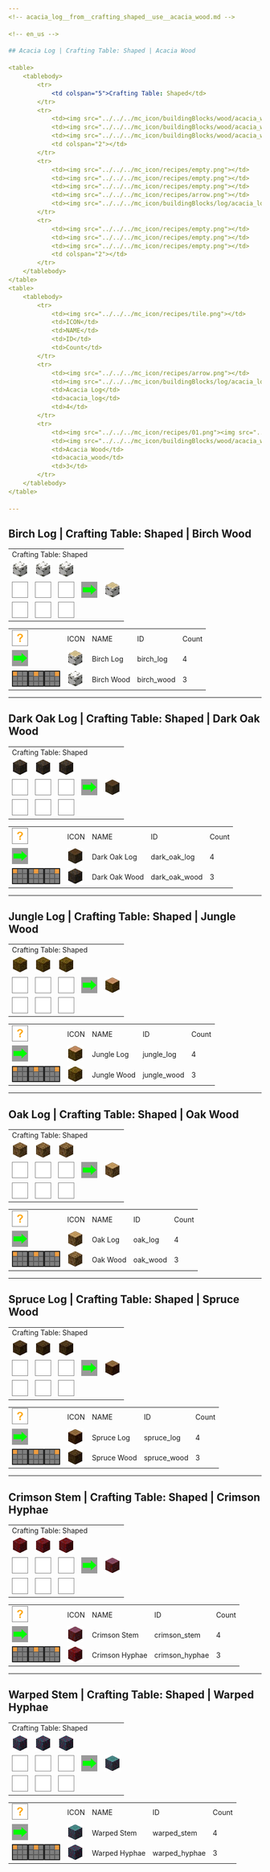 ```yaml
---
<!-- acacia_log__from__crafting_shaped__use__acacia_wood.md -->

<!-- en_us -->

## Acacia Log | Crafting Table: Shaped | Acacia Wood

<table>
	<tablebody>
		<tr>
			<td colspan="5">Crafting Table: Shaped</td>
		</tr>
		<tr>
			<td><img src="../../../mc_icon/buildingBlocks/wood/acacia_wood.png"></td>
			<td><img src="../../../mc_icon/buildingBlocks/wood/acacia_wood.png"></td>
			<td><img src="../../../mc_icon/buildingBlocks/wood/acacia_wood.png"></td>
			<td colspan="2"></td>
		</tr>
		<tr>
			<td><img src="../../../mc_icon/recipes/empty.png"></td>
			<td><img src="../../../mc_icon/recipes/empty.png"></td>
			<td><img src="../../../mc_icon/recipes/empty.png"></td>
			<td><img src="../../../mc_icon/recipes/arrow.png"></td>
			<td><img src="../../../mc_icon/buildingBlocks/log/acacia_log.png"></td>
		</tr>
		<tr>
			<td><img src="../../../mc_icon/recipes/empty.png"></td>
			<td><img src="../../../mc_icon/recipes/empty.png"></td>
			<td><img src="../../../mc_icon/recipes/empty.png"></td>
			<td colspan="2"></td>
		</tr>
	</tablebody>
</table>
<table>
	<tablebody>
		<tr>
			<td><img src="../../../mc_icon/recipes/tile.png"></td>
			<td>ICON</td>
			<td>NAME</td>
			<td>ID</td>
			<td>Count</td>
		</tr>
		<tr>
			<td><img src="../../../mc_icon/recipes/arrow.png"></td>
			<td><img src="../../../mc_icon/buildingBlocks/log/acacia_log.png"></td>
			<td>Acacia Log</td>
			<td>acacia_log</td>
			<td>4</td>
		</tr>
		<tr>
			<td><img src="../../../mc_icon/recipes/01.png"><img src="../../../mc_icon/recipes/02.png"><img src="../../../mc_icon/recipes/03.png"></td>
			<td><img src="../../../mc_icon/buildingBlocks/wood/acacia_wood.png"></td>
			<td>Acacia Wood</td>
			<td>acacia_wood</td>
			<td>3</td>
		</tr>
	</tablebody>
</table>

---
```

<!-- birch_log__from__crafting_shaped__use__birch_wood.md -->

<!-- en_us -->

## Birch Log | Crafting Table: Shaped | Birch Wood

<table>
	<tablebody>
		<tr>
			<td colspan="5">Crafting Table: Shaped</td>
		</tr>
		<tr>
			<td><img src="../../../mc_icon/buildingBlocks/wood/birch_wood.png"></td>
			<td><img src="../../../mc_icon/buildingBlocks/wood/birch_wood.png"></td>
			<td><img src="../../../mc_icon/buildingBlocks/wood/birch_wood.png"></td>
			<td colspan="2"></td>
		</tr>
		<tr>
			<td><img src="../../../mc_icon/recipes/empty.png"></td>
			<td><img src="../../../mc_icon/recipes/empty.png"></td>
			<td><img src="../../../mc_icon/recipes/empty.png"></td>
			<td><img src="../../../mc_icon/recipes/arrow.png"></td>
			<td><img src="../../../mc_icon/buildingBlocks/log/birch_log.png"></td>
		</tr>
		<tr>
			<td><img src="../../../mc_icon/recipes/empty.png"></td>
			<td><img src="../../../mc_icon/recipes/empty.png"></td>
			<td><img src="../../../mc_icon/recipes/empty.png"></td>
			<td colspan="2"></td>
		</tr>
	</tablebody>
</table>
<table>
	<tablebody>
		<tr>
			<td><img src="../../../mc_icon/recipes/tile.png"></td>
			<td>ICON</td>
			<td>NAME</td>
			<td>ID</td>
			<td>Count</td>
		</tr>
		<tr>
			<td><img src="../../../mc_icon/recipes/arrow.png"></td>
			<td><img src="../../../mc_icon/buildingBlocks/log/birch_log.png"></td>
			<td>Birch Log</td>
			<td>birch_log</td>
			<td>4</td>
		</tr>
		<tr>
			<td><img src="../../../mc_icon/recipes/01.png"><img src="../../../mc_icon/recipes/02.png"><img src="../../../mc_icon/recipes/03.png"></td>
			<td><img src="../../../mc_icon/buildingBlocks/wood/birch_wood.png"></td>
			<td>Birch Wood</td>
			<td>birch_wood</td>
			<td>3</td>
		</tr>
	</tablebody>
</table>

---
<!-- dark_oak_log__from__crafting_shaped__use__dark_oak_wood.md -->

<!-- en_us -->

## Dark Oak Log | Crafting Table: Shaped | Dark Oak Wood

<table>
	<tablebody>
		<tr>
			<td colspan="5">Crafting Table: Shaped</td>
		</tr>
		<tr>
			<td><img src="../../../mc_icon/buildingBlocks/dark_oak_wood.png"></td>
			<td><img src="../../../mc_icon/buildingBlocks/dark_oak_wood.png"></td>
			<td><img src="../../../mc_icon/buildingBlocks/dark_oak_wood.png"></td>
			<td colspan="2"></td>
		</tr>
		<tr>
			<td><img src="../../../mc_icon/recipes/empty.png"></td>
			<td><img src="../../../mc_icon/recipes/empty.png"></td>
			<td><img src="../../../mc_icon/recipes/empty.png"></td>
			<td><img src="../../../mc_icon/recipes/arrow.png"></td>
			<td><img src="../../../mc_icon/buildingBlocks/log/dark_oak_log.png"></td>
		</tr>
		<tr>
			<td><img src="../../../mc_icon/recipes/empty.png"></td>
			<td><img src="../../../mc_icon/recipes/empty.png"></td>
			<td><img src="../../../mc_icon/recipes/empty.png"></td>
			<td colspan="2"></td>
		</tr>
	</tablebody>
</table>
<table>
	<tablebody>
		<tr>
			<td><img src="../../../mc_icon/recipes/tile.png"></td>
			<td>ICON</td>
			<td>NAME</td>
			<td>ID</td>
			<td>Count</td>
		</tr>
		<tr>
			<td><img src="../../../mc_icon/recipes/arrow.png"></td>
			<td><img src="../../../mc_icon/buildingBlocks/log/dark_oak_log.png"></td>
			<td>Dark Oak Log</td>
			<td>dark_oak_log</td>
			<td>4</td>
		</tr>
		<tr>
			<td><img src="../../../mc_icon/recipes/01.png"><img src="../../../mc_icon/recipes/02.png"><img src="../../../mc_icon/recipes/03.png"></td>
			<td><img src="../../../mc_icon/buildingBlocks/dark_oak_wood.png"></td>
			<td>Dark Oak Wood</td>
			<td>dark_oak_wood</td>
			<td>3</td>
		</tr>
	</tablebody>
</table>

---
<!-- jungle_log__from__crafting_shaped__use__jungle_wood.md -->

<!-- en_us -->

## Jungle Log | Crafting Table: Shaped | Jungle Wood

<table>
	<tablebody>
		<tr>
			<td colspan="5">Crafting Table: Shaped</td>
		</tr>
		<tr>
			<td><img src="../../../mc_icon/buildingBlocks/wood/jungle_wood.png"></td>
			<td><img src="../../../mc_icon/buildingBlocks/wood/jungle_wood.png"></td>
			<td><img src="../../../mc_icon/buildingBlocks/wood/jungle_wood.png"></td>
			<td colspan="2"></td>
		</tr>
		<tr>
			<td><img src="../../../mc_icon/recipes/empty.png"></td>
			<td><img src="../../../mc_icon/recipes/empty.png"></td>
			<td><img src="../../../mc_icon/recipes/empty.png"></td>
			<td><img src="../../../mc_icon/recipes/arrow.png"></td>
			<td><img src="../../../mc_icon/buildingBlocks/log/jungle_log.png"></td>
		</tr>
		<tr>
			<td><img src="../../../mc_icon/recipes/empty.png"></td>
			<td><img src="../../../mc_icon/recipes/empty.png"></td>
			<td><img src="../../../mc_icon/recipes/empty.png"></td>
			<td colspan="2"></td>
		</tr>
	</tablebody>
</table>
<table>
	<tablebody>
		<tr>
			<td><img src="../../../mc_icon/recipes/tile.png"></td>
			<td>ICON</td>
			<td>NAME</td>
			<td>ID</td>
			<td>Count</td>
		</tr>
		<tr>
			<td><img src="../../../mc_icon/recipes/arrow.png"></td>
			<td><img src="../../../mc_icon/buildingBlocks/log/jungle_log.png"></td>
			<td>Jungle Log</td>
			<td>jungle_log</td>
			<td>4</td>
		</tr>
		<tr>
			<td><img src="../../../mc_icon/recipes/01.png"><img src="../../../mc_icon/recipes/02.png"><img src="../../../mc_icon/recipes/03.png"></td>
			<td><img src="../../../mc_icon/buildingBlocks/wood/jungle_wood.png"></td>
			<td>Jungle Wood</td>
			<td>jungle_wood</td>
			<td>3</td>
		</tr>
	</tablebody>
</table>

---
<!-- oak_log__from__crafting_shaped__use__oak_wood.md -->

<!-- en_us -->

## Oak Log | Crafting Table: Shaped | Oak Wood

<table>
	<tablebody>
		<tr>
			<td colspan="5">Crafting Table: Shaped</td>
		</tr>
		<tr>
			<td><img src="../../../mc_icon/buildingBlocks/wood/oak_wood.png"></td>
			<td><img src="../../../mc_icon/buildingBlocks/wood/oak_wood.png"></td>
			<td><img src="../../../mc_icon/buildingBlocks/wood/oak_wood.png"></td>
			<td colspan="2"></td>
		</tr>
		<tr>
			<td><img src="../../../mc_icon/recipes/empty.png"></td>
			<td><img src="../../../mc_icon/recipes/empty.png"></td>
			<td><img src="../../../mc_icon/recipes/empty.png"></td>
			<td><img src="../../../mc_icon/recipes/arrow.png"></td>
			<td><img src="../../../mc_icon/buildingBlocks/log/oak_log.png"></td>
		</tr>
		<tr>
			<td><img src="../../../mc_icon/recipes/empty.png"></td>
			<td><img src="../../../mc_icon/recipes/empty.png"></td>
			<td><img src="../../../mc_icon/recipes/empty.png"></td>
			<td colspan="2"></td>
		</tr>
	</tablebody>
</table>
<table>
	<tablebody>
		<tr>
			<td><img src="../../../mc_icon/recipes/tile.png"></td>
			<td>ICON</td>
			<td>NAME</td>
			<td>ID</td>
			<td>Count</td>
		</tr>
		<tr>
			<td><img src="../../../mc_icon/recipes/arrow.png"></td>
			<td><img src="../../../mc_icon/buildingBlocks/log/oak_log.png"></td>
			<td>Oak Log</td>
			<td>oak_log</td>
			<td>4</td>
		</tr>
		<tr>
			<td><img src="../../../mc_icon/recipes/01.png"><img src="../../../mc_icon/recipes/02.png"><img src="../../../mc_icon/recipes/03.png"></td>
			<td><img src="../../../mc_icon/buildingBlocks/wood/oak_wood.png"></td>
			<td>Oak Wood</td>
			<td>oak_wood</td>
			<td>3</td>
		</tr>
	</tablebody>
</table>

---
<!-- spruce_log__from__crafting_shaped__use__spruce_wood.md -->

<!-- en_us -->

## Spruce Log | Crafting Table: Shaped | Spruce Wood

<table>
	<tablebody>
		<tr>
			<td colspan="5">Crafting Table: Shaped</td>
		</tr>
		<tr>
			<td><img src="../../../mc_icon/buildingBlocks/wood/spruce_wood.png"></td>
			<td><img src="../../../mc_icon/buildingBlocks/wood/spruce_wood.png"></td>
			<td><img src="../../../mc_icon/buildingBlocks/wood/spruce_wood.png"></td>
			<td colspan="2"></td>
		</tr>
		<tr>
			<td><img src="../../../mc_icon/recipes/empty.png"></td>
			<td><img src="../../../mc_icon/recipes/empty.png"></td>
			<td><img src="../../../mc_icon/recipes/empty.png"></td>
			<td><img src="../../../mc_icon/recipes/arrow.png"></td>
			<td><img src="../../../mc_icon/buildingBlocks/log/spruce_log.png"></td>
		</tr>
		<tr>
			<td><img src="../../../mc_icon/recipes/empty.png"></td>
			<td><img src="../../../mc_icon/recipes/empty.png"></td>
			<td><img src="../../../mc_icon/recipes/empty.png"></td>
			<td colspan="2"></td>
		</tr>
	</tablebody>
</table>
<table>
	<tablebody>
		<tr>
			<td><img src="../../../mc_icon/recipes/tile.png"></td>
			<td>ICON</td>
			<td>NAME</td>
			<td>ID</td>
			<td>Count</td>
		</tr>
		<tr>
			<td><img src="../../../mc_icon/recipes/arrow.png"></td>
			<td><img src="../../../mc_icon/buildingBlocks/log/spruce_log.png"></td>
			<td>Spruce Log</td>
			<td>spruce_log</td>
			<td>4</td>
		</tr>
		<tr>
			<td><img src="../../../mc_icon/recipes/01.png"><img src="../../../mc_icon/recipes/02.png"><img src="../../../mc_icon/recipes/03.png"></td>
			<td><img src="../../../mc_icon/buildingBlocks/wood/spruce_wood.png"></td>
			<td>Spruce Wood</td>
			<td>spruce_wood</td>
			<td>3</td>
		</tr>
	</tablebody>
</table>

---
<!-- crimson_stem__from__crafting_shaped__use__crimson_hyphae.md -->

<!-- en_us -->

## Crimson Stem | Crafting Table: Shaped | Crimson Hyphae

<table>
	<tablebody>
		<tr>
			<td colspan="5">Crafting Table: Shaped</td>
		</tr>
		<tr>
			<td><img src="../../../mc_icon/buildingBlocks/crimson_hyphae.png"></td>
			<td><img src="../../../mc_icon/buildingBlocks/crimson_hyphae.png"></td>
			<td><img src="../../../mc_icon/buildingBlocks/crimson_hyphae.png"></td>
			<td colspan="2"></td>
		</tr>
		<tr>
			<td><img src="../../../mc_icon/recipes/empty.png"></td>
			<td><img src="../../../mc_icon/recipes/empty.png"></td>
			<td><img src="../../../mc_icon/recipes/empty.png"></td>
			<td><img src="../../../mc_icon/recipes/arrow.png"></td>
			<td><img src="../../../mc_icon/buildingBlocks/crimson_stem.png"></td>
		</tr>
		<tr>
			<td><img src="../../../mc_icon/recipes/empty.png"></td>
			<td><img src="../../../mc_icon/recipes/empty.png"></td>
			<td><img src="../../../mc_icon/recipes/empty.png"></td>
			<td colspan="2"></td>
		</tr>
	</tablebody>
</table>
<table>
	<tablebody>
		<tr>
			<td><img src="../../../mc_icon/recipes/tile.png"></td>
			<td>ICON</td>
			<td>NAME</td>
			<td>ID</td>
			<td>Count</td>
		</tr>
		<tr>
			<td><img src="../../../mc_icon/recipes/arrow.png"></td>
			<td><img src="../../../mc_icon/buildingBlocks/crimson_stem.png"></td>
			<td>Crimson Stem</td>
			<td>crimson_stem</td>
			<td>4</td>
		</tr>
		<tr>
			<td><img src="../../../mc_icon/recipes/01.png"><img src="../../../mc_icon/recipes/02.png"><img src="../../../mc_icon/recipes/03.png"></td>
			<td><img src="../../../mc_icon/buildingBlocks/crimson_hyphae.png"></td>
			<td>Crimson Hyphae</td>
			<td>crimson_hyphae</td>
			<td>3</td>
		</tr>
	</tablebody>
</table>

---
<!-- warped_stem__from__crafting_shaped__use__warped_hyphae.md -->

<!-- en_us -->

## Warped Stem | Crafting Table: Shaped | Warped Hyphae

<table>
	<tablebody>
		<tr>
			<td colspan="5">Crafting Table: Shaped</td>
		</tr>
		<tr>
			<td><img src="../../../mc_icon/buildingBlocks/warped_hyphae.png"></td>
			<td><img src="../../../mc_icon/buildingBlocks/warped_hyphae.png"></td>
			<td><img src="../../../mc_icon/buildingBlocks/warped_hyphae.png"></td>
			<td colspan="2"></td>
		</tr>
		<tr>
			<td><img src="../../../mc_icon/recipes/empty.png"></td>
			<td><img src="../../../mc_icon/recipes/empty.png"></td>
			<td><img src="../../../mc_icon/recipes/empty.png"></td>
			<td><img src="../../../mc_icon/recipes/arrow.png"></td>
			<td><img src="../../../mc_icon/buildingBlocks/warped_stem.png"></td>
		</tr>
		<tr>
			<td><img src="../../../mc_icon/recipes/empty.png"></td>
			<td><img src="../../../mc_icon/recipes/empty.png"></td>
			<td><img src="../../../mc_icon/recipes/empty.png"></td>
			<td colspan="2"></td>
		</tr>
	</tablebody>
</table>
<table>
	<tablebody>
		<tr>
			<td><img src="../../../mc_icon/recipes/tile.png"></td>
			<td>ICON</td>
			<td>NAME</td>
			<td>ID</td>
			<td>Count</td>
		</tr>
		<tr>
			<td><img src="../../../mc_icon/recipes/arrow.png"></td>
			<td><img src="../../../mc_icon/buildingBlocks/warped_stem.png"></td>
			<td>Warped Stem</td>
			<td>warped_stem</td>
			<td>4</td>
		</tr>
		<tr>
			<td><img src="../../../mc_icon/recipes/01.png"><img src="../../../mc_icon/recipes/02.png"><img src="../../../mc_icon/recipes/03.png"></td>
			<td><img src="../../../mc_icon/buildingBlocks/warped_hyphae.png"></td>
			<td>Warped Hyphae</td>
			<td>warped_hyphae</td>
			<td>3</td>
		</tr>
	</tablebody>
</table>

